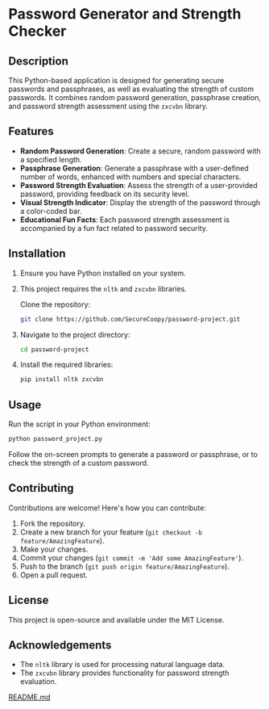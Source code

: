 
# Password Generator and Strength Checker

## Description
This Python-based application is designed for generating secure passwords and passphrases, as well as evaluating the strength of custom passwords. It combines random password generation, passphrase creation, and password strength assessment using the `zxcvbn` library.

## Features
- **Random Password Generation**: Create a secure, random password with a specified length.
- **Passphrase Generation**: Generate a passphrase with a user-defined number of words, enhanced with numbers and special characters.
- **Password Strength Evaluation**: Assess the strength of a user-provided password, providing feedback on its security level.
- **Visual Strength Indicator**: Display the strength of the password through a color-coded bar.
- **Educational Fun Facts**: Each password strength assessment is accompanied by a fun fact related to password security.

## Installation

1. Ensure you have Python installed on your system.
2. This project requires the `nltk` and `zxcvbn` libraries.
   
   Clone the repository:
   ```bash
   git clone https://github.com/SecureCoopy/password-project.git
   ```

3. Navigate to the project directory:
   ```bash
   cd password-project
   ```

4. Install the required libraries:
   ```bash
   pip install nltk zxcvbn
   ```

## Usage

Run the script in your Python environment:
```bash
python password_project.py
```
Follow the on-screen prompts to generate a password or passphrase, or to check the strength of a custom password.

## Contributing

Contributions are welcome! Here's how you can contribute:

1. Fork the repository.
2. Create a new branch for your feature (`git checkout -b feature/AmazingFeature`).
3. Make your changes.
4. Commit your changes (`git commit -m 'Add some AmazingFeature'`).
5. Push to the branch (`git push origin feature/AmazingFeature`).
6. Open a pull request.

## License

This project is open-source and available under the MIT License.

## Acknowledgements

- The `nltk` library is used for processing natural language data.
- The `zxcvbn` library provides functionality for password strength evaluation.


[README.md](https://github.com/SecureCoopy/password-project/files/13476194/README.md)
